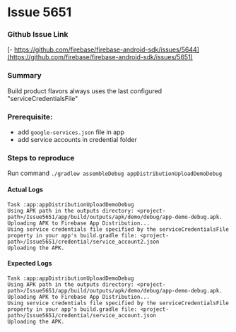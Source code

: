# Issue 5651
### Github Issue Link
[- https://github.com/firebase/firebase-android-sdk/issues/5644](https://github.com/firebase/firebase-android-sdk/issues/5651)

### Summary
Build product flavors always uses the last configured "serviceCredentialsFile"

  
### Prerequisite:
- add `google-services.json` file in app
- add service accounts in credential folder

### Steps to reproduce
Run command `./gradlew assembleDebug appDistributionUploadDemoDebug` 

#### Actual Logs
```
Task :app:appDistributionUploadDemoDebug
Using APK path in the outputs directory: <project-path>/Issue5651/app/build/outputs/apk/demo/debug/app-demo-debug.apk.
Uploading APK to Firebase App Distribution...
Using service credentials file specified by the serviceCredentialsFile property in your app's build.gradle file: <project-path>/Issue5651/credential/service_account2.json
Uploading the APK.
```

#### Expected Logs
```
Task :app:appDistributionUploadDemoDebug
Using APK path in the outputs directory: <project-path>/Issue5651/app/build/outputs/apk/demo/debug/app-demo-debug.apk.
Uploading APK to Firebase App Distribution...
Using service credentials file specified by the serviceCredentialsFile property in your app's build.gradle file: <project-path>/Issue5651/credential/service_account.json
Uploading the APK.
```
